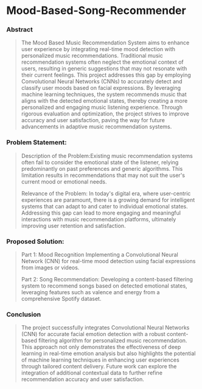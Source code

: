 <h1 class="major">Mood-Based-Song-Recommender
</h1>
                  									<h3>Abstract</h3>
									<blockquote>The Mood Based Music Recommendation System aims to enhance user experience by integrating real-time mood detection with personalized music recommendations. Traditional music recommendation systems often neglect the emotional context of users, resulting in generic suggestions that may not resonate with their current feelings. This project addresses this gap by employing Convolutional Neural Networks (CNNs) to accurately detect and classify user moods based on facial expressions. By leveraging machine learning techniques, the system recommends music that aligns with the detected emotional states, thereby creating a more personalized and engaging music listening experience. Through rigorous evaluation and optimization, the project strives to improve accuracy and user satisfaction, paving the way for future advancements in adaptive music recommendation systems.
</blockquote>
																		<h3>Problem Statement:</h3>
									<blockquote>Description of the Problem:Existing music recommendation systems often fail to consider the emotional state of the listener, relying predominantly on past preferences and generic algorithms. This limitation results in recommendations that may not suit the user's current mood or emotional needs.



Relevance of the Problem:
In today's digital era, where user-centric experiences are paramount, there is a growing demand for intelligent systems that can adapt to and cater to individual emotional states. Addressing this gap can lead to more engaging and meaningful interactions with music recommendation platforms, ultimately improving user retention and satisfaction.
         </blockquote>
         <h3>Proposed Solution:</h3>
									<blockquote>Part 1: Mood Recognition
Implementing a Convolutional Neural Network (CNN) for real-time mood detection using facial expressions from images or videos.

Part 2: Song Recommendation:
Developing a content-based filtering system to recommend songs based on detected emotional states, leveraging features such as valence and energy from a comprehensive Spotify dataset.
         </blockquote>
									<h3>Conclusion</h3>
									<blockquote>
The project successfully integrates Convolutional Neural Networks (CNN) for accurate facial emotion detection with a robust content-based filtering algorithm for personalized music recommendation. This approach not only demonstrates the effectiveness of deep learning in real-time emotion analysis but also highlights the potential of machine learning techniques in enhancing user experiences through tailored content delivery. Future work can explore the integration of additional contextual data to further refine recommendation accuracy and user satisfaction.

</blockquote>
 

